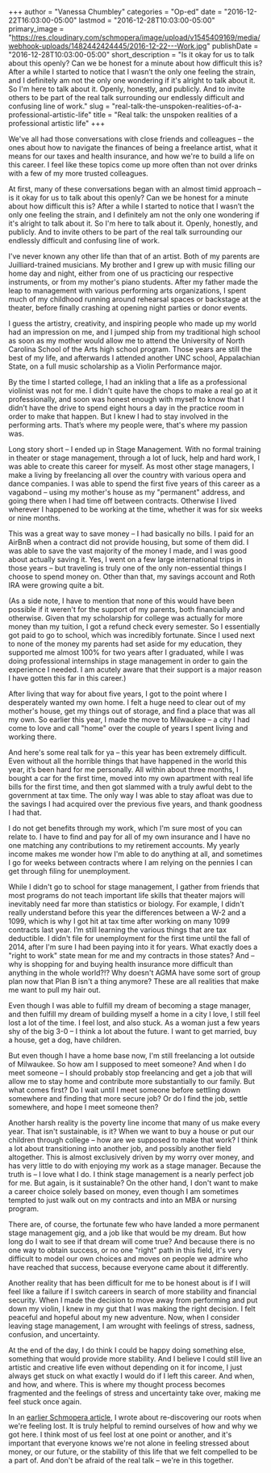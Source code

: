+++
author = "Vanessa Chumbley"
categories = "Op-ed"
date = "2016-12-22T16:03:00-05:00"
lastmod = "2016-12-28T10:03:00-05:00"
primary_image = "https://res.cloudinary.com/schmopera/image/upload/v1545409169/media/webhook-uploads/1482442424445/2016-12-22---Work.jpg"
publishDate = "2016-12-28T10:03:00-05:00"
short_description = "Is it okay for us to talk about this openly? Can we be honest for a minute about how difficult this is? After a while I started to notice that I wasn’t the only one feeling the strain, and I definitely am not the only one wondering if it&#039;s alright to talk about it. So I&#039;m here to talk about it. Openly, honestly, and publicly. And to invite others to be part of the real talk surrounding our endlessly difficult and confusing line of work."
slug = "real-talk-the-unspoken-realities-of-a-professional-artistic-life"
title = "Real talk: the unspoken realities of a professional artistic life"
+++

We've all had those conversations with close friends and colleagues – the ones about how to navigate the finances of being a freelance artist, what it means for our taxes and health insurance, and how we're to build a life on this career. I feel like these topics come up more often than not over drinks with a few of my more trusted colleagues. 

At first, many of these conversations began with an almost timid approach – is it okay for us to talk about this openly? Can we be honest for a minute about how difficult this is? After a while I started to notice that I wasn’t the only one feeling the strain, and I definitely am not the only one wondering if it's alright to talk about it. So I'm here to talk about it. Openly, honestly, and publicly. And to invite others to be part of the real talk surrounding our endlessly difficult and confusing line of work. 

I've never known any other life than that of an artist. Both of my parents are Juilliard-trained musicians. My brother and I grew up with music filling our home day and night, either from one of us practicing our respective instruments, or from my mother's piano students. After my father made the leap to management with various performing arts organizations, I spent much of my childhood running around rehearsal spaces or backstage at the theater, before finally crashing at opening night parties or donor events.

I guess the artistry, creativity, and inspiring people who made up my world had an impression on me, and I jumped ship from my traditional high school as soon as my mother would allow me to attend the University of North Carolina School of the Arts high school program. Those years are still the best of my life, and afterwards I attended another UNC school, Appalachian State, on a full music scholarship as a Violin Performance major. 

By the time I started college, I had an inkling that a life as a professional violinist was not for me. I didn't quite have the chops to make a real go at it professionally, and soon was honest enough with myself to know that I didn’t have the drive to spend eight hours a day in the practice room in order to make that happen. But I knew I had to stay involved in the performing arts. That’s where my people were, that's where my passion was. 

Long story short – I ended up in Stage Management. With no formal training in theater or stage management, through a lot of luck, help and hard work, I was able to create this career for myself. As most other stage managers, I make a living by freelancing all over the country with various opera and dance companies. I was able to spend the first five years of this career as a vagabond – using my mother's house as my "permanent" address, and going there when I had time off between contracts. Otherwise I lived wherever I happened to be working at the time, whether it was for six weeks or nine months. 

This was a great way to save money – I had basically no bills. I paid for an AirBnB when a contract did not provide housing, but some of them did. I was able to save the vast majority of the money I made, and I was good about actually saving it. Yes, I went on a few large international trips in those years – but traveling is truly one of the only non-essential things I choose to spend money on. Other than that, my savings account and Roth IRA were growing quite a bit. 

(As a side note, I have to mention that none of this would have been possible if it weren't for the support of my parents, both financially and otherwise. Given that my scholarship for college was actually for more money than my tuition, I got a refund check every semester. So I essentially got paid to go to school, which was incredibly fortunate. Since I used next to none of the money my parents had set aside for my education, they supported me almost 100% for two years after I graduated, while I was doing professional internships in stage management in order to gain the experience I needed. I am acutely aware that their support is a major reason I have gotten this far in this career.)

After living that way for about five years, I got to the point where I desperately wanted my own home. I felt a huge need to clear out of my mother's house, get my things out of storage, and find a place that was all my own. So earlier this year, I made the move to Milwaukee – a city I had come to love and call "home" over the couple of years I spent living and working there. 

And here's some real talk for ya – this year has been extremely difficult. Even without all the horrible things that have happened in the world this year, it’s been hard for me personally. All within about three months, I bought a car for the first time, moved into my own apartment with real life bills for the first time, and then got slammed with a truly awful debt to the government at tax time. The only way I was able to stay afloat was due to the savings I had acquired over the previous five years, and thank goodness I had that. 

I do not get benefits through my work, which I'm sure most of you can relate to. I have to find and pay for all of my own insurance and I have no one matching any contributions to my retirement accounts. My yearly income makes me wonder how I'm able to do anything at all, and sometimes I go for weeks between contracts where I am relying on the pennies I can get through filing for unemployment. 

While I didn't go to school for stage management, I gather from friends that most programs do not teach important life skills that theater majors will inevitably need far more than statistics or biology. For example, I didn't really understand before this year the differences between a W-2 and a 1099, which is why I got hit at tax time after working on many 1099 contracts last year. I’m still learning the various things that are tax deductible. I didn't file for unemployment for the first time until the fall of 2014, after I'm sure I had been paying into it for years. What exactly does a "right to work" state mean for me and my contracts in those states? And – why is shopping for and buying health insurance more difficult than anything in the whole world?!? Why doesn't AGMA have some sort of group plan now that Plan B isn't a thing anymore? These are all realities that make me want to pull my hair out. 

Even though I was able to fulfill my dream of becoming a stage manager, and then fulfill my dream of building myself a home in a city I love, I still feel lost a lot of the time. I feel lost, and also stuck. As a woman just a few years shy of the big 3-0 – I think a lot about the future. I want to get married, buy a house, get a dog, have children. 

But even though I have a home base now, I'm still freelancing a lot outside of Milwaukee. So how am I supposed to meet someone? And when I do meet someone – I should probably stop freelancing and get a job that will allow me to stay home and contribute more substantially to our family. But what comes first? Do I wait until I meet someone before settling down somewhere and finding that more secure job? Or do I find the job, settle somewhere, and hope I meet someone then?

Another harsh reality is the poverty line income that many of us make every year. That isn't sustainable, is it? When we want to buy a house or put our children through college – how are we supposed to make that work? I think a lot about transitioning into another job, and possibly another field altogether. This is almost exclusively driven by my worry over money, and has very little to do with enjoying my work as a stage manager. Because the truth is – I love what I do. I think stage management is a nearly perfect job for me. But again, is it sustainable? On the other hand, I don't want to make a career choice solely based on money, even though I am sometimes tempted to just walk out on my contracts and into an MBA or nursing program. 

There are, of course, the fortunate few who have landed a more permanent stage management gig, and a job like that would be my dream. But how long do I wait to see if that dream will come true? And because there is no one way to obtain success, or no one "right" path in this field, it's very difficult to model our own choices and moves on people we admire who have reached that success, because everyone came about it differently. 

Another reality that has been difficult for me to be honest about is if I will feel like a failure if I switch careers in search of more stability and financial security. When I made the decision to move away from performing and put down my violin, I knew in my gut that I was making the right decision. I felt peaceful and hopeful about my new adventure. Now, when I consider leaving stage management, I am wrought with feelings of stress, sadness, confusion, and uncertainty. 

At the end of the day, I do think I could be happy doing something else, something that would provide more stability. And I believe I could still live an artistic and creative life even without depending on it for income, I just always get stuck on what exactly I would do if I left this career. And when, and how, and where. This is where my thought process becomes fragmented and the feelings of stress and uncertainty take over, making me feel stuck once again. 

In an [earlier Schmopera article](/when-lost-find-roots/), I wrote about re-discovering our roots when we're feeling lost. It is truly helpful to remind ourselves of how and why we got here. I think most of us feel lost at one point or another, and it's important that everyone knows we're not alone in feeling stressed about money, or our future, or the stability of this life that we felt compelled to be a part of. And don't be afraid of the real talk – we're in this together.
